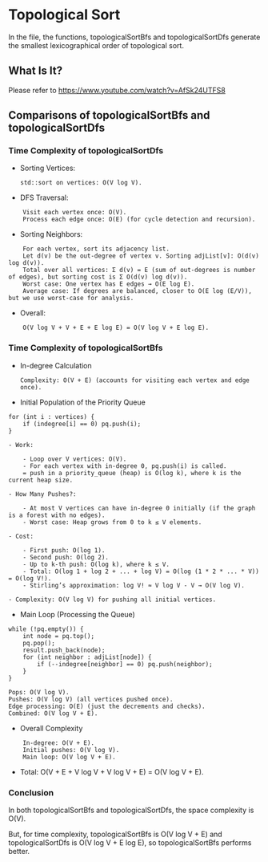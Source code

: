 # Topological Sort
In the file, the functions, topologicalSortBfs and topologicalSortDfs generate the smallest lexicographical order of topological sort.

## What Is It?
Please refer to https://www.youtube.com/watch?v=AfSk24UTFS8

## Comparisons of topologicalSortBfs and topologicalSortDfs

### Time Complexity of topologicalSortDfs
- Sorting Vertices:

   ```std::sort on vertices: O(V log V).```

- DFS Traversal:
```
    Visit each vertex once: O(V).
    Process each edge once: O(E) (for cycle detection and recursion).
```
- Sorting Neighbors:
```
    For each vertex, sort its adjacency list.
    Let d(v) be the out-degree of vertex v. Sorting adjList[v]: O(d(v) log d(v)).
    Total over all vertices: Σ d(v) = E (sum of out-degrees is number of edges), but sorting cost is Σ O(d(v) log d(v)).
    Worst case: One vertex has E edges → O(E log E).
    Average case: If degrees are balanced, closer to O(E log (E/V)), but we use worst-case for analysis.
```
- Overall:
```
    O(V log V + V + E + E log E) = O(V log V + E log E).
```

### Time Complexity of topologicalSortBfs
- In-degree Calculation
  ```
  Complexity: O(V + E) (accounts for visiting each vertex and edge once).
  ```
- Initial Population of the Priority Queue
```
for (int i : vertices) {
    if (indegree[i] == 0) pq.push(i);
}
```

```
- Work:

    - Loop over V vertices: O(V).
    - For each vertex with in-degree 0, pq.push(i) is called.
    = push in a priority_queue (heap) is O(log k), where k is the current heap size.

- How Many Pushes?:

    - At most V vertices can have in-degree 0 initially (if the graph is a forest with no edges).
    - Worst case: Heap grows from 0 to k ≤ V elements.

- Cost:

    - First push: O(log 1).
    - Second push: O(log 2).
    - Up to k-th push: O(log k), where k ≤ V.
    - Total: O(log 1 + log 2 + ... + log V) = O(log (1 * 2 * ... * V)) = O(log V!).
    - Stirling’s approximation: log V! ≈ V log V - V → O(V log V).

- Complexity: O(V log V) for pushing all initial vertices.
```
- Main Loop (Processing the Queue)
```
while (!pq.empty()) {
    int node = pq.top();
    pq.pop();
    result.push_back(node);
    for (int neighbor : adjList[node]) {
        if (--indegree[neighbor] == 0) pq.push(neighbor);
    }
}
```

```
Pops: O(V log V).
Pushes: O(V log V) (all vertices pushed once).
Edge processing: O(E) (just the decrements and checks).
Combined: O(V log V + E).
```

- Overall Complexity
```
    In-degree: O(V + E).
    Initial pushes: O(V log V).
    Main loop: O(V log V + E).
```
- Total: O(V + E + V log V + V log V + E) = O(V log V + E).

### Conclusion
In both topologicalSortBfs and topologicalSortDfs, the space complexity is O(V).

But, for time complexity, topologicalSortBfs is O(V log V + E) and topologicalSortDfs is O(V log V + E log E), so topologicalSortBfs performs better.
